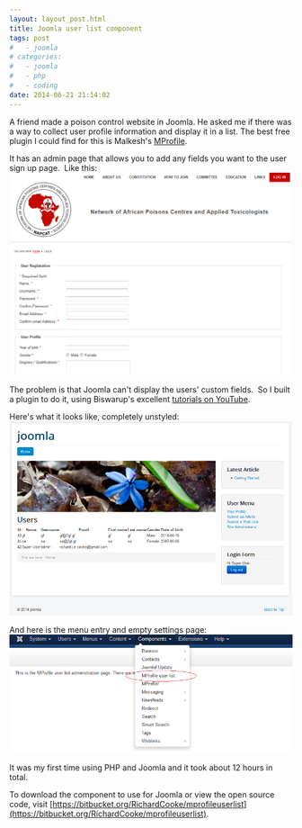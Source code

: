 ```yaml
---
layout: layout_post.html
title: Joomla user list component
tags: post
#   - joomla
# categories:
#   - joomla
#   - php
#   - coding
date: 2014-06-21 21:14:02
---
```


A friend made a poison control website in Joomla. He asked me if there was a way to collect user profile information and display it in a list. The best free plugin I could find for this is Malkesh's [MProfile](http://malkesh.com/joomla-extensions/item/36-user-profile-custom-fields-joomla-2-5). 

It has an admin page that allows you to add any fields you want to the user sign up page.  Like this:
![MProfile](MProfile.png)

The problem is that Joomla can't display the users' custom fields.  So I built a plugin to do it, using Biswarup's excellent [tutorials on YouTube](https://www.youtube.com/watch?v=KWRsCvRZiH4).

Here's what it looks like, completely unstyled:
![MProfileUserList](MProfileUserList.png)

And here is the menu entry and empty settings page:
![MProfileUserList admin](MProfileUserList-admin.png)

It was my first time using PHP and Joomla and it took about 12 hours in total.

To download the component to use for Joomla or view the open source code, visit [https://bitbucket.org/RichardCooke/mprofileuserlist](https://bitbucket.org/RichardCooke/mprofileuserlist).
